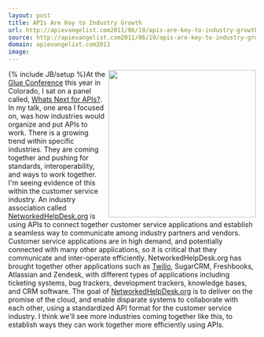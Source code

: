 ```yaml
---
layout: post
title: APIs Are Key to Industry Growth
url: http://apievangelist.com2011/06/19/apis-are-key-to-industry-growth/
source: http://apievangelist.com2011/06/19/apis-are-key-to-industry-growth/
domain: apievangelist.com2011
image: 
---
```

{% include JB/setup %}<img src="http://kinlane-productions.s3.amazonaws.com/api-evangelist/NetworkedHelpDesk/Networked-help-desk.png"  width="300" align="right" />At the <a title="Glue Conference" href="http://gluecon.com/2011/">Glue Conference</a> this year in Colorado, I sat on a panel called, <a title="Whats Next for APIs?" href="http://www.kinlane.com/2011/05/whats-next-for-apis/">Whats Next for APIs?</a>. In my talk, one area I focused on, was how industries would organize and put APIs to work.
There is a growing trend within specific industries. They are coming together and pushing for standards, interoperability, and ways to work together.
I'm seeing evidence of this within the customer service industry. An industry association called <a title="NetworkedHelpDesk.org" href="http://networkedhelpdesk.org/">NetworkedHelpDesk.org</a> is using APIs to connect together customer service applications and establish a seamless way to communicate among industry partners and vendors.
Customer service applications are in high demand, and potentially connected with many other applications, so it is critical that they communicate and inter-operate efficiently.
NetworkedHelpDesk.org has brought together other applications such as <a title="Twilio" href="http://www.apievangelist.com/api-detail.php?API_ID=1823">Twilio</a>, SugarCRM, Freshbooks, Atlassian and Zendesk, with different types of applications including ticketing systems, bug trackers, development trackers, knowledge bases, and CRM software.
The goal of <a title="NetworkedHelpDesk.org" href="http://networkedhelpdesk.org/">NetworkedHelpDesk.org</a> is to deliver on the promise of the cloud, and enable disparate systems to collaborate with each other, using a standardized API format for the customer service industry.
I think we'll see more industries coming together like this, to establish ways they can work together more efficiently using APIs.

